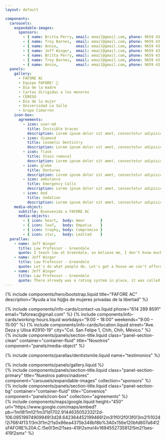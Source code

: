 ```yaml
---
layout: default

components:
  carousels:
    expandable-images:
      sponsors:
        - { name: Britta Perry, email: email@gmail.com, phone: 9659 43 21 }
        - { name: Troy Barnes,  email: email@gmail.com, phone: 9659 43 21 }
        - { name: Annie,        email: email@gmail.com, phone: 9659 43 21 }
        - { name: Jeff Winger,  email: email@gmail.com, phone: 9659 43 21 }
        - { name: Britta Perry, email: email@gmail.com, phone: 9659 43 21 }
        - { name: Troy Barnes,  email: email@gmail.com, phone: 9659 43 21 }
        - { name: Annie,        email: email@gmail.com, phone: 9659 43 21 }
  panels:
    gallery:
      - FAFORE AC
      - Equipo FAFORE! 💪
      - Día de la madre
      - Cartas dirigidas a los menores
      - CERESO
      - Día de la mujer
      - Universidad La Salle
      - Grupo Cimarron
    icon-box:
      agreements:
        - icon: user-md
          title: Invisible braces
          description: Lorem ipsum dolor sit amet, consectetur adipisicing elit. Quam minima, itaque molestiae ut ratione unde?
        - icon: diamond
          title: Cosmetic Dentistry
          description: Lorem ipsum dolor sit amet, consectetur adipisicing elit. Quam minima, itaque molestiae ut ratione unde?
        - icon: flask
          title: Stain removal
          description: Lorem ipsum dolor sit amet, consectetur adipisicing elit. 
        - icon: globe
          title: Dentures
          description: Lorem ipsum dolor sit amet, consectetur adipisicing elit. Quam minima, itaque molestiae ut ratione unde?
        - icon: ambulance
          title: Emergency Calls
          description: Lorem ipsum dolor sit amet, consectetur adipisicing elit. Quam minima, itaque molestiae ut ratione unde?
        - icon: bed
          title: Sedation
          description: Lorem ipsum dolor sit amet, consectetur adipisicing elit. Quam minima, itaque molestiae ut ratione unde?
    media-object:
      subtitle: Bienvenido a FAFORE AC
      media-objects:
        - { icon: heart,  body: Amor       }
        - { icon: leaf,   body: Empatia    }
        - { icon: trophy, body: Compromiso }
        - { icon: star,   body: Lealtad    }
  parallax:
    - name: Jeff Winger
      title: Law Professor - Greendale
      quote: I teach law at Greendale, so believe me, I don't know much about law.
    - name: Jeff Winger
      title: Law Professor - Greendale
      quote: Let's do what people do. Let's get a house we can't afford and a dog that makes us angry.
    - name: Jeff Winger
      title: Law Professor - Greendale
      quote: There already was a rating system in place, it was called 'Cool People Get More,' and it was working fine.
---
```

{% include components/hero/bootstrap.liquid 
   title="FAFORE AC"
   description="Ayuda a los hij@s de mujeres privadas de la libertad"
%}

<div class="three-shade-col">
  {% include components/info-cards/contact-us.liquid
      phone="614 289 8591"
      email="faforeac@gmail.com"
  %}
  {% include components/info-cards/working-hours.liquid
      workdays="9:00 – 18:00"
      weekends="9:00 – 15:00"
  %}
  {% include components/info-cards/location.liquid
      street="Ave. Deza y Ulloa #2910-19"
      city="Col. San Felipe 1, Chih, Chih, México."
  %}
</div>

<div id="nosotros">
  {% include components/panels/section-title.liquid
     class="panel-section-clean"
     container="container-fluid"
     title="Nosotros"
     component="panels/media-object"
  %}
</div>

{% include components/parallax/dentistsmile.liquid 
   name="testimonios"
%}

<div id="galeria" class="gallery">
  {% include components/panels/gallery.liquid %}
</div>

<div id="patrocinadores">
  {% include components/panels/section-title.liquid
     class="panel-section-primary"
     title="Nuestros patrocinadores"
     component="carousels/expandable-images"
     collection="sponsors"
  %}
</div>

<div id="convenios">
  {% include components/panels/section-title.liquid
     class="panel-section-bg"
     container="container-fluid"
     title="Convenios"
     component="panels/icon-box"
     collection="agreements"
  %}
</div>

<div id="localizanos" style="height: 450px">
  {% include components/maps/google.liquid
     height="450"
     url="https://www.google.com/maps/embed?pb=!1m18!1m12!1m3!1d1702.9144635052332!2d-106.09519974909949!3d28.642364452199466!2m3!1f0!2f0!3f0!3m2!1i1024!2i768!4f13.1!3m3!1m2!1s0x86ea4375b348b18b%3A0x156e120bfd807a84!2sFAFORE%20A.C.!5e0!3m2!1ses-419!2smx!4v1694552735812!5m2!1ses-419!2smx"
  %}
</div>
